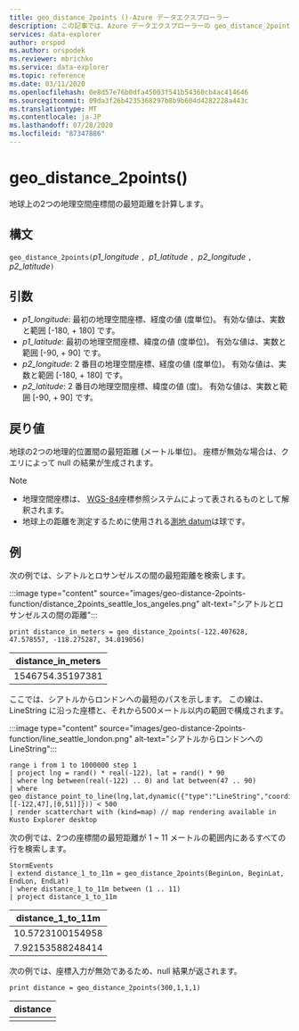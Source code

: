 ```yaml
---
title: geo_distance_2points ()-Azure データエクスプローラー
description: この記事では、Azure データエクスプローラーの geo_distance_2points () について説明します。
services: data-explorer
author: orspod
ms.author: orspodek
ms.reviewer: mbrichko
ms.service: data-explorer
ms.topic: reference
ms.date: 03/11/2020
ms.openlocfilehash: 0e8d57e76b0dfa45003f541b54360cb4ac414646
ms.sourcegitcommit: 09da3f26b4235368297b8b9b604d4282228a443c
ms.translationtype: MT
ms.contentlocale: ja-JP
ms.lasthandoff: 07/28/2020
ms.locfileid: "87347886"
---
```

# <a name="geo_distance_2points"></a>geo_distance_2points()

地球上の2つの地理空間座標間の最短距離を計算します。

## <a name="syntax"></a>構文

`geo_distance_2points(`*p1_longitude* `, `*p1_latitude* `, `*p2_longitude* `, `*p2_latitude*`)`

## <a name="arguments"></a>引数

* *p1_longitude*: 最初の地理空間座標、経度の値 (度単位)。 有効な値は、実数と範囲 [-180, + 180] です。
* *p1_latitude*: 最初の地理空間座標、緯度の値 (度単位)。 有効な値は、実数と範囲 [-90, + 90] です。
* *p2_longitude*: 2 番目の地理空間座標、経度の値 (度単位)。 有効な値は、実数と範囲 [-180, + 180] です。
* *p2_latitude*: 2 番目の地理空間座標、緯度の値 (度)。 有効な値は、実数と範囲 [-90, + 90] です。

## <a name="returns"></a>戻り値

地球の2つの地理的位置間の最短距離 (メートル単位)。 座標が無効な場合は、クエリによって null の結果が生成されます。

> [!NOTE]
> * 地理空間座標は、 [WGS-84](https://earth-info.nga.mil/GandG/update/index.php?action=home)座標参照システムによって表されるものとして解釈されます。
> * 地球上の距離を測定するために使用される[測地 datum](https://en.wikipedia.org/wiki/Geodetic_datum)は球です。

## <a name="examples"></a>例

次の例では、シアトルとロサンゼルスの間の最短距離を検索します。

:::image type="content" source="images/geo-distance-2points-function/distance_2points_seattle_los_angeles.png" alt-text="シアトルとロサンゼルスの間の距離":::

<!-- csl: https://help.kusto.windows.net/Samples -->
```kusto
print distance_in_meters = geo_distance_2points(-122.407628, 47.578557, -118.275287, 34.019056)
```

| distance_in_meters |
|--------------------|
| 1546754.35197381   |

ここでは、シアトルからロンドンへの最短のパスを示します。 この線は、LineString に沿った座標と、それから500メートル以内の範囲で構成されます。

:::image type="content" source="images/geo-distance-2points-function/line_seattle_london.png" alt-text="シアトルからロンドンへの LineString":::

<!-- csl: https://help.kusto.windows.net/Samples -->
```kusto
range i from 1 to 1000000 step 1
| project lng = rand() * real(-122), lat = rand() * 90
| where lng between(real(-122) .. 0) and lat between(47 .. 90)
| where geo_distance_point_to_line(lng,lat,dynamic({"type":"LineString","coordinates":[[-122,47],[0,51]]})) < 500
| render scatterchart with (kind=map) // map rendering available in Kusto Explorer desktop
```

次の例では、2つの座標間の最短距離が 1 ~ 11 メートルの範囲内にあるすべての行を検索します。

<!-- csl: https://help.kusto.windows.net/Samples -->
```kusto
StormEvents
| extend distance_1_to_11m = geo_distance_2points(BeginLon, BeginLat, EndLon, EndLat)
| where distance_1_to_11m between (1 .. 11)
| project distance_1_to_11m
```

| distance_1_to_11m |
|-------------------|
| 10.5723100154958  |
| 7.92153588248414  |

次の例では、座標入力が無効であるため、null 結果が返されます。

<!-- csl: https://help.kusto.windows.net/Samples -->
```kusto
print distance = geo_distance_2points(300,1,1,1)
```

| distance |
|----------|
|          |
